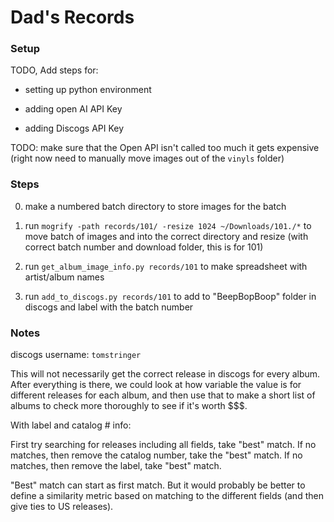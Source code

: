 # Dad's Records

### Setup

TODO, Add steps for:

- setting up python environment

- adding open AI API Key

- adding Discogs API Key


TODO: make sure that the Open API isn't called too much it gets
expensive (right now need to manually move images out of the `vinyls`
folder)

### Steps

0. make a numbered batch directory to store images for the batch

1. run `mogrify -path records/101/ -resize 1024 ~/Downloads/101./*` to
 move batch of images and into the correct directory and resize (with
 correct batch number and download folder, this is for 101)

2. run `get_album_image_info.py records/101` to make spreadsheet with
   artist/album names

3. run `add_to_discogs.py records/101` to add to "BeepBopBoop" folder
   in discogs and label with the batch number

### Notes

discogs username: `tomstringer`

This will not necessarily get the correct release in discogs for every
album. After everything is there, we could look at how variable the
value is for different releases for each album, and then use that to
make a short list of albums to check more thoroughly to see if it's
worth $$$.

With label and catalog # info:

First try searching for releases including all fields, take "best" match.
If no matches, then remove the catalog number, take the "best" match.
If no matches, then remove the label, take "best" match.

"Best" match can start as first match. But it would probably be better
to define a similarity metric based on matching to the different
fields (and then give ties to US releases).
